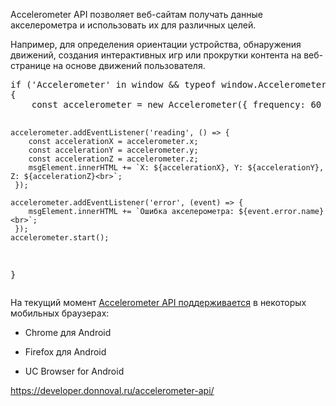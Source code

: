 <p>Accelerometer API позволяет веб-сайтам получать данные акселерометра и использовать их для различных целей.</p>
<p>Например, для определения ориентации устройства, обнаружения движений, создания интерактивных игр или прокрутки контента на веб-странице на основе движений пользователя.</p>
<pre>
if ('Accelerometer' in window && typeof window.Accelerometer === 'function' )
{
	const accelerometer = new Accelerometer({ frequency: 60 });
	
	accelerometer.addEventListener('reading', () => {
 		const accelerationX = accelerometer.x;
   		const accelerationY = accelerometer.y;
	 	const accelerationZ = accelerometer.z;
   		msgElement.innerHTML += `X: ${accelerationX}, Y: ${accelerationY}, Z: ${accelerationZ}<br>`;
	 });
  
  	accelerometer.addEventListener('error', (event) => {
   		msgElement.innerHTML += `Ошибка акселерометра: ${event.error.name}<br>`;
	 });
  	accelerometer.start();
}
</pre>
<p>На текущий момент <a href="https://caniuse.com/?search=Accelerometer">Accelerometer API поддерживается</a> в некоторых мобильных браузерах:</p>
<ul>
	<li><p>Chrome для Android </p></li>
	<li><p>Firefox для Android </p></li>
	<li><p>UC Browser for Android </p></li>
</ul>
<p><a href="https://developer.donnoval.ru/accelerometer-api/">https://developer.donnoval.ru/accelerometer-api/</a></p>
